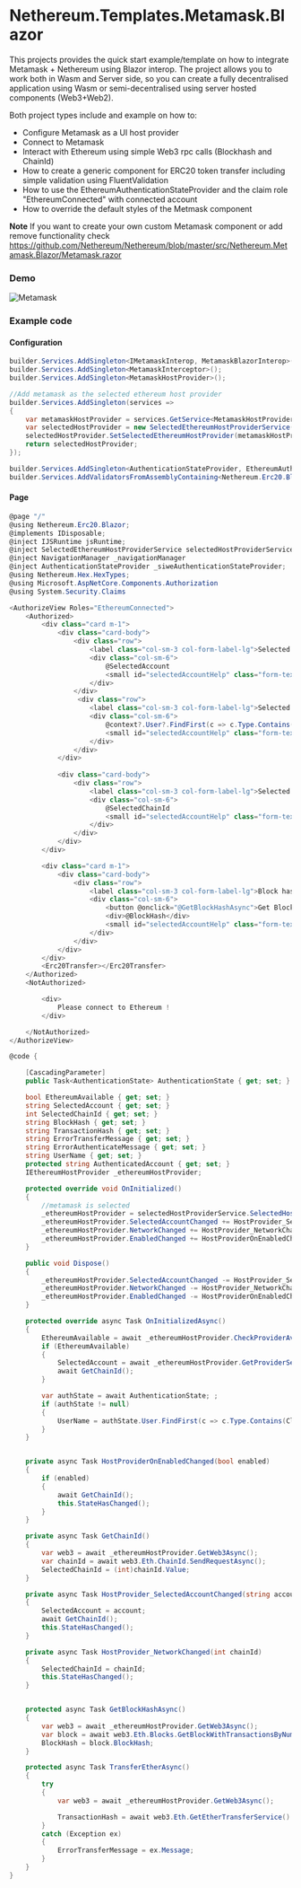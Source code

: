 # Nethereum.Templates.Metamask.Blazor
This projects provides the quick start example/template on how to integrate Metamask + Nethereum using Blazor interop. The project allows you to work both in Wasm and Server side, so you can create a fully decentralised application using Wasm or semi-decentralised using server hosted components (Web3+Web2).

Both project types include and example on how to:
+ Configure Metamask as a UI host provider
+ Connect to Metamask
+ Interact with Ethereum using simple Web3 rpc calls (Blockhash and ChainId)
+ How to create a generic component for ERC20 token transfer including simple validation using FluentValidation 
+ How to use the EthereumAuthenticationStateProvider and the claim role "EthereumConnected" with connected account
+ How to override the default styles of the Metmask component

**Note** If you want to create your own custom Metamask component or add remove functionality check https://github.com/Nethereum/Nethereum/blob/master/src/Nethereum.Metamask.Blazor/Metamask.razor

### Demo
![Metamask](screenshots/quickdemo.gif "Metamask Blazor Netehreum")

### Example code
#### Configuration
```csharp
builder.Services.AddSingleton<IMetamaskInterop, MetamaskBlazorInterop>();
builder.Services.AddSingleton<MetamaskInterceptor>();
builder.Services.AddSingleton<MetamaskHostProvider>();

//Add metamask as the selected ethereum host provider
builder.Services.AddSingleton(services =>
{
    var metamaskHostProvider = services.GetService<MetamaskHostProvider>();
    var selectedHostProvider = new SelectedEthereumHostProviderService();
    selectedHostProvider.SetSelectedEthereumHostProvider(metamaskHostProvider);
    return selectedHostProvider;
});

builder.Services.AddSingleton<AuthenticationStateProvider, EthereumAuthenticationStateProvider>();
builder.Services.AddValidatorsFromAssemblyContaining<Nethereum.Erc20.Blazor.Erc20Transfer>();


```
#### Page
```csharp
@page "/"
@using Nethereum.Erc20.Blazor;
@implements IDisposable;
@inject IJSRuntime jsRuntime;
@inject SelectedEthereumHostProviderService selectedHostProviderService
@inject NavigationManager _navigationManager
@inject AuthenticationStateProvider _siweAuthenticationStateProvider;
@using Nethereum.Hex.HexTypes;
@using Microsoft.AspNetCore.Components.Authorization
@using System.Security.Claims

<AuthorizeView Roles="EthereumConnected">
    <Authorized>
        <div class="card m-1">
            <div class="card-body">
                <div class="row">
                    <label class="col-sm-3 col-form-label-lg">Selected Account:</label>
                    <div class="col-sm-6">
                        @SelectedAccount
                        <small id="selectedAccountHelp" class="form-text text-muted">The selected account is bound to the host (ie Metamask) on change</small>
                    </div>
                </div>
                 <div class="row">
                    <label class="col-sm-3 col-form-label-lg">Selected Account from Claims Principal</label>
                    <div class="col-sm-6">
                        @context?.User?.FindFirst(c => c.Type.Contains(ClaimTypes.NameIdentifier))?.Value
                        <small id="selectedAccountHelp" class="form-text text-muted">The selected account is bound to the claims principal</small>
                    </div>
                </div>
            </div>
            
            <div class="card-body">
                <div class="row">
                    <label class="col-sm-3 col-form-label-lg">Selected Network ChainId:</label>
                    <div class="col-sm-6">
                        @SelectedChainId
                        <small id="selectedAccountHelp" class="form-text text-muted">The selected chain Id</small>
                    </div>
                </div>
            </div>
        </div>

        <div class="card m-1">
            <div class="card-body">
                <div class="row">
                    <label class="col-sm-3 col-form-label-lg">Block hash of block number 0:</label>
                    <div class="col-sm-6">
                        <button @onclick="@GetBlockHashAsync">Get BlockHash</button>
                        <div>@BlockHash</div>
                        <small id="selectedAccountHelp" class="form-text text-muted">With Metamask calls are redirected to its configured node (i.e http://localhost:8545)</small>
                    </div>
                </div>
            </div>
        </div>
        <Erc20Transfer></Erc20Transfer>
    </Authorized>
    <NotAuthorized>

        <div>
            Please connect to Ethereum !
        </div>

    </NotAuthorized>
</AuthorizeView>

@code {

    [CascadingParameter]
    public Task<AuthenticationState> AuthenticationState { get; set; }

    bool EthereumAvailable { get; set; }
    string SelectedAccount { get; set; }
    int SelectedChainId { get; set; }
    string BlockHash { get; set; }
    string TransactionHash { get; set; }
    string ErrorTransferMessage { get; set; }
    string ErrorAuthenticateMessage { get; set; }
    string UserName { get; set; }
    protected string AuthenticatedAccount { get; set; }
    IEthereumHostProvider _ethereumHostProvider;

    protected override void OnInitialized()
    {
        //metamask is selected
        _ethereumHostProvider = selectedHostProviderService.SelectedHost;
        _ethereumHostProvider.SelectedAccountChanged += HostProvider_SelectedAccountChanged;
        _ethereumHostProvider.NetworkChanged += HostProvider_NetworkChanged;
        _ethereumHostProvider.EnabledChanged += HostProviderOnEnabledChanged;
    }

    public void Dispose()
    {
        _ethereumHostProvider.SelectedAccountChanged -= HostProvider_SelectedAccountChanged;
        _ethereumHostProvider.NetworkChanged -= HostProvider_NetworkChanged;
        _ethereumHostProvider.EnabledChanged -= HostProviderOnEnabledChanged;
    }

    protected override async Task OnInitializedAsync()
    {
        EthereumAvailable = await _ethereumHostProvider.CheckProviderAvailabilityAsync();
        if (EthereumAvailable)
        {
            SelectedAccount = await _ethereumHostProvider.GetProviderSelectedAccountAsync();
            await GetChainId();
        }

        var authState = await AuthenticationState; ;
        if (authState != null)
        {
            UserName = authState.User.FindFirst(c => c.Type.Contains(ClaimTypes.NameIdentifier))?.Value;
        }
    }


    private async Task HostProviderOnEnabledChanged(bool enabled)
    {
        if (enabled)
        {
            await GetChainId();
            this.StateHasChanged();
        }
    }

    private async Task GetChainId()
    {
        var web3 = await _ethereumHostProvider.GetWeb3Async();
        var chainId = await web3.Eth.ChainId.SendRequestAsync();
        SelectedChainId = (int)chainId.Value;
    }

    private async Task HostProvider_SelectedAccountChanged(string account)
    {
        SelectedAccount = account;
        await GetChainId();
        this.StateHasChanged();
    }

    private async Task HostProvider_NetworkChanged(int chainId)
    {
        SelectedChainId = chainId;
        this.StateHasChanged();
    }


    protected async Task GetBlockHashAsync()
    {
        var web3 = await _ethereumHostProvider.GetWeb3Async();
        var block = await web3.Eth.Blocks.GetBlockWithTransactionsByNumber.SendRequestAsync(new HexBigInteger(1));
        BlockHash = block.BlockHash;
    }

    protected async Task TransferEtherAsync()
    {
        try
        {
            var web3 = await _ethereumHostProvider.GetWeb3Async();

            TransactionHash = await web3.Eth.GetEtherTransferService().TransferEtherAsync("0x13f022d72158410433cbd66f5dd8bf6d2d129924", 0.001m);
        }
        catch (Exception ex)
        {
            ErrorTransferMessage = ex.Message;
        }
    }
}

```
